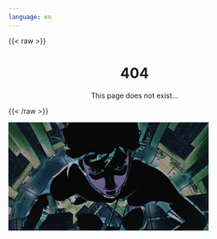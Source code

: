 ```yaml
---
language: en
---
```

{{< raw >}}
<h1 align="center">404</h1>
<p align="center">This page does not exist...</p>
{{< /raw >}}

![](/assets/images/ghost_404.gif)
